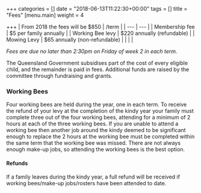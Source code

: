 +++
categories = []
date = "2018-06-13T11:22:30+00:00"
tags = []
title = "Fees"
[menu.main]
weight = 4

+++
| From 2018 the fees will be $850 | /term |
| --- | --- |
| Membership fee | $5 per family annually |
| Working Bee levy | $220 annually (refundable) |
| Mowing Levy | $65 annually (non-refundable) |
| | |


_Fees are due no later than 2:30pm on Friday of week 2 in each term._

The Queensland Government subsidises part of the cost of every eligible child, and the remainder is paid in fees.  Additional funds are raised by the committee through fundraising and grants.

### Working Bees

Four working bees are held during the year, one in each term.  To receive the refund of your levy at the completion of the kindy year your family must complete three out of the four working bees, attending for a minimum of 2 hours at each of the three working bees.  If you are unable to attend a working bee then another job around the kindy deemed to be significant enough to replace the 2 hours at the working bee must be completed within the same term that the working bee was missed.  There are not always enough make-up jobs, so attending the working bees is the best option.

#### Refunds

If a family leaves during the kindy year, a full refund will be received if working bees/make-up jobs/rosters have been attended to date.
